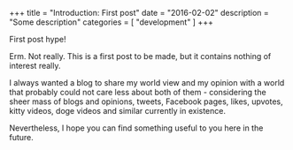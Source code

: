 +++
title = "Introduction: First post"
date = "2016-02-02"
description = "Some description"
categories = [
  "development"
]
+++

First post hype!

Erm. Not really. This is a first post to be made, but it contains nothing of interest really.

I always wanted a blog to share my world view and my opinion with a world that probably could not care less about both of them - considering the sheer mass of blogs and opinions, tweets, Facebook pages, likes, upvotes, kitty videos, doge videos and similar currently in existence.

Nevertheless, I hope you can find something useful to you here in the future.

